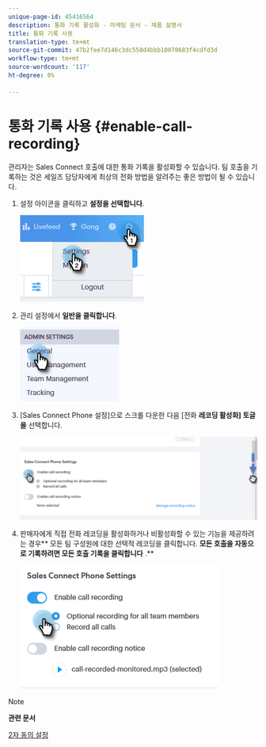 ```yaml
---
unique-page-id: 45416564
description: 통화 기록 활성화 - 마케팅 문서 - 제품 설명서
title: 통화 기록 사용
translation-type: tm+mt
source-git-commit: 47b2fee7d146c3dc558d4bbb10070683f4cdfd3d
workflow-type: tm+mt
source-wordcount: '117'
ht-degree: 0%

---
```



# 통화 기록 사용 {#enable-call-recording}

관리자는 Sales Connect 호출에 대한 통화 기록을 활성화할 수 있습니다. 팀 호출을 기록하는 것은 세일즈 담당자에게 최상의 전화 방법을 알려주는 좋은 방법이 될 수 있습니다.

1. 설정 아이콘을 클릭하고 **설정을 선택합니다**.

   ![](assets/one.png)

1. 관리 설정에서 **일반을 클릭합니다**.

   ![](assets/two.png)

1. [Sales Connect Phone 설정]으로 스크롤 다운한 다음 [전화 **레코딩 활성화] 토글을** 선택합니다.

   ![](assets/three.png)

1. 판매자에게 직접 전화 레코딩을 활성화하거나 비활성화할 수 있는 기능을 제공하려는 경우** 모든 팀 구성원에 대한 선택적 레코딩을 클릭합니다. **모든 호출을 자동으로 기록하려면 모든 호출 기록을 클릭합니다** .**

   ![](assets/four.png)

>[!NOTE]
>
>**관련 문서**
>
>[2자 동의 설정](http://docs.marketo.com/x/dgC1Ag)

